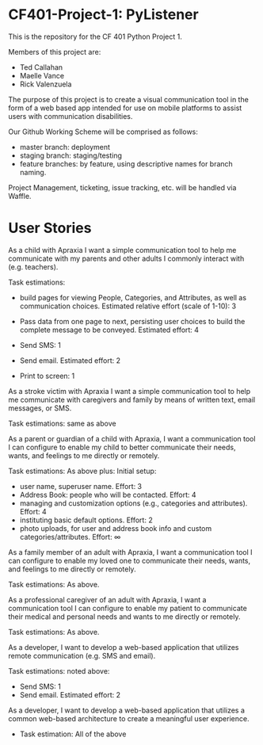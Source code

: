 # CF401-Project-1: PyListener

This is the repository for the CF 401 Python Project 1.

Members of this project are:
 * Ted Callahan
 * Maelle Vance
 * Rick Valenzuela
 
The purpose of this project is to create a visual communication tool in the form of a web based app intended for use on mobile platforms to assist users with communication disabilities.

Our Github Working Scheme will be comprised as follows:
  - master branch: deployment
  - staging branch: staging/testing
  - feature branches: by feature, using descriptive names for branch naming.

Project Management, ticketing, issue tracking, etc. will be handled via Waffle.

# User Stories

As a child with Apraxia I want a simple communication tool to help me communicate with my parents and other adults I commonly interact with (e.g. teachers).

Task estimations:
* build pages for viewing People, Categories, and Attributes, as well as communication choices. Estimated relative effort (scale of 1-10): 3

* Pass data from one page to next, persisting user choices to build the complete message to be conveyed.  Estimated effort: 4

* Send SMS: 1
* Send email. Estimated effort: 2
* Print to screen: 1

As a stroke victim with Apraxia I want a simple communication tool to help me communicate with caregivers and family by means of written text, email messages, or SMS.

Task estimations: same as above

As a parent or guardian of a child with Apraxia, I want a communication tool I can configure to enable my child to better communicate their needs, wants, and feelings to me directly or remotely.

Task estimations: As above plus: 
Initial setup: 
* user name, superuser name. Effort: 3
* Address Book: people who will be contacted. Effort: 4
* managing and customization options (e.g., categories and attributes). Effort: 4
* instituting basic default options. Effort: 2
* photo uploads, for user and address book info and custom categories/attributes. Effort: ∞

As a family member of an adult with Apraxia, I want a communication tool I can configure to enable my loved one to communicate their needs, wants, and feelings to me directly or remotely.

Task estimations: As above.

As a professional caregiver of an adult with Apraxia, I want a communication tool I can configure to enable my patient to communicate their medical and personal needs and wants to me directly or remotely.

Task estimations: As above.

As a developer, I want to develop a web-based application that utilizes remote communication (e.g. SMS and email).

Task estimations: noted above:
* Send SMS: 1
* Send email. Estimated effort: 2

As a developer, I want to develop a web-based application that utilizes a common web-based architecture to create a meaningful user experience.

* Task estimation: All of the above

